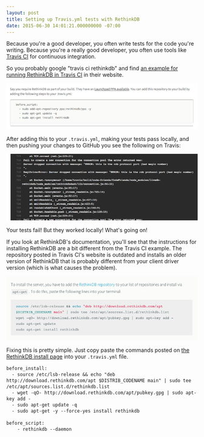 ```yaml
---
layout: post
title: Setting up Travis.yml tests with RethinkDB
date: 2015-06-30 14:01:21.000000000 -07:00
---
```

Because you're a good developer, you often write tests for the code you're writing. Because you're a really good developer, you often use tools like [Travis CI](https://travis-ci.org/) for continuous integration.

So you probably google "travis ci rethinkdb" and find [an example for running RethinkDB in Travis CI](http://docs.travis-ci.com/user/installing-dependencies/) in their website.

![Travis Screenshot](/assets/images/2015/07/travis-yml-rethinkdb.png)

After adding this to your `.travis.yml`, making your tests pass locally, and then pushing your changes to GitHub you see the following on Travis:

![](/assets/images/2015/07/travis-tests-failing.png)

Your tests fail! But they worked locally! What's going on! 

If you look at RethinkDB's documentation, you'll see that the instructions for installing RethinkDB are a bit different from the Travis CI example. The repository posted in Travis CI's website is outdated and installs an older version of RethinkDB that is probably different from your client driver version (which is what causes the problem).

![RethinkDB Install Page](/assets/images/2015/07/rethinkdb-install.png)

Fixing this is pretty simple. Just copy paste the commands posted on [the RethinkDB install page](http://rethinkdb.com/docs/install/ubuntu/) into your `.travis.yml` file.

```
before_install:
  - source /etc/lsb-release && echo "deb http://download.rethinkdb.com/apt $DISTRIB_CODENAME main" | sudo tee /etc/apt/sources.list.d/rethinkdb.list
  - wget -qO- http://download.rethinkdb.com/apt/pubkey.gpg | sudo apt-key add -
  - sudo apt-get update -q
  - sudo apt-get -y --force-yes install rethinkdb

before_script:
    - rethinkdb --daemon
```

